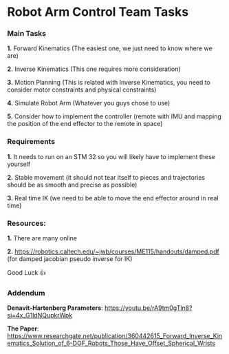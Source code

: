 # Robot Arm Control Team Tasks

### Main Tasks

**1.** Forward Kinematics (The easiest one, we just need to know where we are)

**2.** Inverse Kinematics (This one requires more consideration)

**3.** Motion Planning (This is related with Inverse Kinematics, you need to consider motor constraints and physical constraints)

**4.** Simulate Robot Arm (Whatever you guys chose to use)

**5.** Consider how to implement the controller (remote with IMU and mapping the position of the end effector to the remote in space)

### Requirements

**1.** It needs to run on an STM 32 so you will likely have to implement these yourself

**2.** Stable movement (it should not tear itself to pieces and trajectories should be as smooth and precise as possible)

**3.** Real time IK (we need to be able to move the end effector around in real time)

### Resources:

**1.** There are many online

**2.** https://robotics.caltech.edu/~jwb/courses/ME115/handouts/damped.pdf (for damped jacobian pseudo inverse for IK)

Good Luck 👍


### Addendum 

**Denavit-Hartenberg Parameters**: https://youtu.be/rA9tm0gTln8?si=4x_G1ldNQupkrWpk

**The Paper**: https://www.researchgate.net/publication/360442615_Forward_Inverse_Kinematics_Solution_of_6-DOF_Robots_Those_Have_Offset_Spherical_Wrists